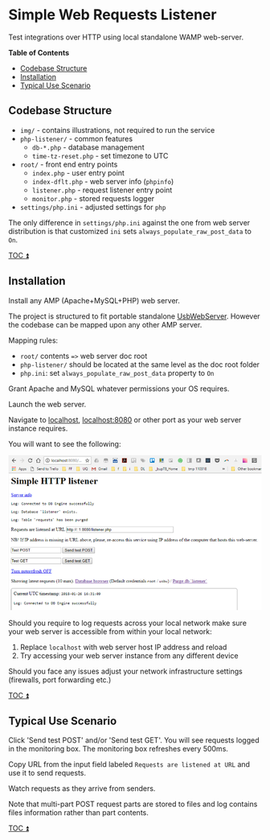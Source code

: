 # Simple Web Requests Listener

Test integrations over HTTP using local standalone WAMP web-server.

<!-- START doctoc generated TOC please keep comment here to allow auto update -->
<!-- DON'T EDIT THIS SECTION, INSTEAD RE-RUN doctoc TO UPDATE -->
**Table of Contents**  

- [Codebase Structure](#codebase-structure)
- [Installation](#installation)
- [Typical Use Scenario](#typical-use-scenario)

<!-- END doctoc generated TOC please keep comment here to allow auto update -->

## Codebase Structure

 * `img/` - contains illustrations, not required to run the service
 * `php-listener/` - common features
   - `db-*.php` - database management
   - `time-tz-reset.php` - set timezone to UTC
 * `root/` - front end entry points
   - `index.php` - user entry point
   - `index-dflt.php` - web server info (`phpinfo`)
   - `listener.php` - request listener entry point
   - `monitor.php` - stored requests logger
 * `settings/php.ini` - adjusted settings for `php`

The only difference in `settings/php.ini` against the one from
web server distribution is that customized `ini` sets
`always_populate_raw_post_data` to `On`.

[TOC :arrow_double_up: ](#table-of-contents)  

## Installation

Install any AMP (Apache+MySQL+PHP) web server.

The project is structured to fit portable standalone [UsbWebServer](usbwebserver.com).
However the codebase can be mapped upon any other AMP server.

Mapping rules:
 * `root/` contents `=>` web server doc root
 * `php-listener/` should be located at the same level as the doc root folder
 * `php.ini`: set `always_populate_raw_post_data` property to `On`

Grant Apache and MySQL whatever permissions your OS requires.

Launch the web server.

Navigate to [localhost](localhost), [localhost:8080](localhost:8080) or other
port as your web server instance requires.

You will want to see the following:

![browse localhost](img/screenshot-00-localhost.png)

Should you require to log requests across your local network
make sure your web server is accessible from within your local network:
 1. Replace `localhost` with web server host IP address and reload
 2. Try accessing your web server instance from any different device

Should you face any issues adjust your network infrastructure settings (firewalls,
port forwarding etc.) 

[TOC :arrow_double_up: ](#table-of-contents)  

## Typical Use Scenario

Click 'Send test POST' and/or 'Send test GET'. You will see requests logged in
the monitoring box. The monitoring box refreshes every 500ms.

Copy URL from the input field labeled `Requests are listened at URL` and
use it to send requests.

Watch requests as they arrive from senders.

Note that multi-part POST request parts are stored to files and log
contains files information rather than part contents. 

[TOC :arrow_double_up: ](#table-of-contents)